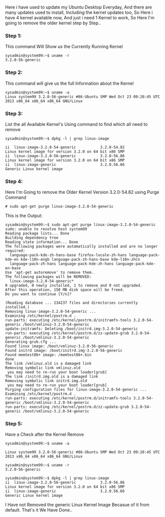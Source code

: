 Here i have used to update my Ubuntu Desktop Everyday, And there are many updates used to install,
Including the kernel updates too, So Here i have 4 kernel available now, And just i need 1 Kernel to work, 
So Here I'm going to remove the older kernel step by Step..


### Step 1:

This command Will Show us the Currently Running Kernel

```
sysadmin@system99:~$ uname -r
3.2.0-56-generic
```

### Step 2:

This command will give us the full Information about the Kernel 

```
sysadmin@system99:~$ uname -a
Linux system99 3.2.0-56-generic #86-Ubuntu SMP Wed Oct 23 09:20:45 UTC 2013 x86_64 x86_64 x86_64 GNU/Linux
```

### Step 3:

List the all Available Kernel's Using command to find which all need to remove

```
sysadmin@system99:~$ dpkg -l | grep linux-image

ii  linux-image-3.2.0-54-generic           3.2.0-54.82                                         Linux kernel image for version 3.2.0 on 64 bit x86 SMP
ii  linux-image-3.2.0-56-generic           3.2.0-56.86                                         Linux kernel image for version 3.2.0 on 64 bit x86 SMP
ii  linux-image-generic                    3.2.0.56.66                                         Generic Linux kernel image
```

### Step 4:

Here I'm Going to remove the Older Kernel Version 3.2.0-54.82 using Purge Command 


```
# sudo apt-get purge linux-image-3.2.0-54-generic
```

This is the Output:

```
sysadmin@system99:~$ sudo apt-get purge linux-image-3.2.0-54-generic
sudo: unable to resolve host system99
Reading package lists... Done
Building dependency tree       
Reading state information... Done
The following packages were automatically installed and are no longer required:
  language-pack-kde-zh-hans-base firefox-locale-zh-hans language-pack-kde-en kde-l10n-engb language-pack-zh-hans-base kde-l10n-zhcn
  language-pack-zh-hans language-pack-kde-zh-hans language-pack-kde-en-base
Use 'apt-get autoremove' to remove them.
The following packages will be REMOVED:
  linux-image-3.2.0-54-generic*
0 upgraded, 0 newly installed, 1 to remove and 0 not upgraded.
After this operation, 150 MB disk space will be freed.
Do you want to continue [Y/n]? 

(Reading database ... 234237 files and directories currently installed.)
Removing linux-image-3.2.0-54-generic ...
Examining /etc/kernel/postrm.d .
run-parts: executing /etc/kernel/postrm.d/initramfs-tools 3.2.0-54-generic /boot/vmlinuz-3.2.0-54-generic
update-initramfs: Deleting /boot/initrd.img-3.2.0-54-generic
run-parts: executing /etc/kernel/postrm.d/zz-update-grub 3.2.0-54-generic /boot/vmlinuz-3.2.0-54-generic
Generating grub.cfg ...
Found linux image: /boot/vmlinuz-3.2.0-56-generic
Found initrd image: /boot/initrd.img-3.2.0-56-generic
Found memtest86+ image: /memtest86+.bin
done
The link /vmlinuz.old is a damaged link
Removing symbolic link vmlinuz.old 
 you may need to re-run your boot loader[grub]
The link /initrd.img.old is a damaged link
Removing symbolic link initrd.img.old 
 you may need to re-run your boot loader[grub]
Purging configuration files for linux-image-3.2.0-54-generic ...
Examining /etc/kernel/postrm.d .
run-parts: executing /etc/kernel/postrm.d/initramfs-tools 3.2.0-54-generic /boot/vmlinuz-3.2.0-54-generic
run-parts: executing /etc/kernel/postrm.d/zz-update-grub 3.2.0-54-generic /boot/vmlinuz-3.2.0-54-generic
```

### Step 5:

Have a Check after the Kernel Remove

```
sysadmin@system99:~$ uname -a

Linux system99 3.2.0-56-generic #86-Ubuntu SMP Wed Oct 23 09:20:45 UTC 2013 x86_64 x86_64 x86_64 GNU/Linux

sysadmin@system99:~$ uname -r
3.2.0-56-generic

sysadmin@system99:~$ dpkg -l | grep linux-image
ii  linux-image-3.2.0-56-generic           3.2.0-56.86                                         Linux kernel image for version 3.2.0 on 64 bit x86 SMP
ii  linux-image-generic                    3.2.0.56.66                                         Generic Linux kernel image
```

I Have not Removed the generic Linux Kernel Image Becasue of it from default.
That's it We Have Done..

